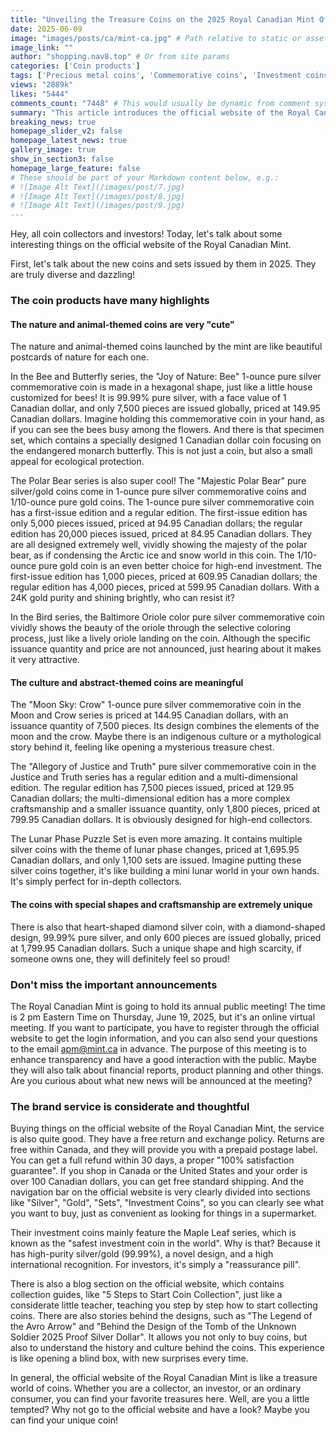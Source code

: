 ```yaml
---
title: "Unveiling the Treasure Coins on the 2025 Royal Canadian Mint Official Website! A Must-have for Investment and Collection!"
date: 2025-06-09
image: "images/posts/ca/mint-ca.jpg" # Path relative to static or assets
image_link: ""
author: "shopping.nav8.top" # Or from site params
categories: ['Coin products']
tags: ['Precious metal coins', 'Commemorative coins', 'Investment coins', 'Coin sets', 'Free return service', 'Free delivery service', 'Online store platform', 'Blogs and information services']
views: "2889k"
likes: "5444"
comments_count: "7448" # This would usually be dynamic from comment system
summary: "This article introduces the official website of the Royal Canadian Mint. In 2025, the newly issued coins and sets are rich, featuring themes such as natural animals, cultural abstractions, and special shapes, each with its own highlights. The mint will hold an online public meeting. The official website offers considerate services, and its investment coins have significant advantages. The blog provides collection guides, etc., making it suitable for enthusiasts, investors, and consumers."
breaking_news: true   
homepage_slider_v2: false  
homepage_latest_news: true  
gallery_image: true  
show_in_section3: false
homepage_large_feature: false
# These should be part of your Markdown content below, e.g.:
# ![Image Alt Text](/images/post/7.jpg)
# ![Image Alt Text](/images/post/8.jpg)
# ![Image Alt Text](/images/post/9.jpg)
---
```


Hey, all coin collectors and investors! Today, let's talk about some interesting things on the official website of the Royal Canadian Mint.

First, let's talk about the new coins and sets issued by them in 2025. They are truly diverse and dazzling!

### The coin products have many highlights
#### The nature and animal-themed coins are very "cute"
The nature and animal-themed coins launched by the mint are like beautiful postcards of nature for each one.

In the Bee and Butterfly series, the "Joy of Nature: Bee" 1-ounce pure silver commemorative coin is made in a hexagonal shape, just like a little house customized for bees! It is 99.99% pure silver, with a face value of 1 Canadian dollar, and only 7,500 pieces are issued globally, priced at 149.95 Canadian dollars. Imagine holding this commemorative coin in your hand, as if you can see the bees busy among the flowers. And there is that specimen set, which contains a specially designed 1 Canadian dollar coin focusing on the endangered monarch butterfly. This is not just a coin, but also a small appeal for ecological protection.

The Polar Bear series is also super cool! The "Majestic Polar Bear" pure silver/gold coins come in 1-ounce pure silver commemorative coins and 1/10-ounce pure gold coins. The 1-ounce pure silver commemorative coin has a first-issue edition and a regular edition. The first-issue edition has only 5,000 pieces issued, priced at 94.95 Canadian dollars; the regular edition has 20,000 pieces issued, priced at 84.95 Canadian dollars. They are all designed extremely well, vividly showing the majesty of the polar bear, as if condensing the Arctic ice and snow world in this coin. The 1/10-ounce pure gold coin is an even better choice for high-end investment. The first-issue edition has 1,000 pieces, priced at 609.95 Canadian dollars; the regular edition has 4,000 pieces, priced at 599.95 Canadian dollars. With a 24K gold purity and shining brightly, who can resist it?

In the Bird series, the Baltimore Oriole color pure silver commemorative coin vividly shows the beauty of the oriole through the selective coloring process, just like a lively oriole landing on the coin. Although the specific issuance quantity and price are not announced, just hearing about it makes it very attractive.

#### The culture and abstract-themed coins are meaningful
The "Moon Sky: Crow" 1-ounce pure silver commemorative coin in the Moon and Crow series is priced at 144.95 Canadian dollars, with an issuance quantity of 7,500 pieces. Its design combines the elements of the moon and the crow. Maybe there is an indigenous culture or a mythological story behind it, feeling like opening a mysterious treasure chest.

The "Allegory of Justice and Truth" pure silver commemorative coin in the Justice and Truth series has a regular edition and a multi-dimensional edition. The regular edition has 7,500 pieces issued, priced at 129.95 Canadian dollars; the multi-dimensional edition has a more complex craftsmanship and a smaller issuance quantity, only 1,800 pieces, priced at 799.95 Canadian dollars. It is obviously designed for high-end collectors.

The Lunar Phase Puzzle Set is even more amazing. It contains multiple silver coins with the theme of lunar phase changes, priced at 1,695.95 Canadian dollars, and only 1,100 sets are issued. Imagine putting these silver coins together, it's like building a mini lunar world in your own hands. It's simply perfect for in-depth collectors.

#### The coins with special shapes and craftsmanship are extremely unique
There is also that heart-shaped diamond silver coin, with a diamond-shaped design, 99.99% pure silver, and only 600 pieces are issued globally, priced at 1,799.95 Canadian dollars. Such a unique shape and high scarcity, if someone owns one, they will definitely feel so proud!

### Don't miss the important announcements
The Royal Canadian Mint is going to hold its annual public meeting! The time is 2 pm Eastern Time on Thursday, June 19, 2025, but it's an online virtual meeting. If you want to participate, you have to register through the official website to get the login information, and you can also send your questions to the email apm@mint.ca in advance. The purpose of this meeting is to enhance transparency and have a good interaction with the public. Maybe they will also talk about financial reports, product planning and other things. Are you curious about what new news will be announced at the meeting?

### The brand service is considerate and thoughtful
Buying things on the official website of the Royal Canadian Mint, the service is also quite good. They have a free return and exchange policy. Returns are free within Canada, and they will provide you with a prepaid postage label. You can get a full refund within 30 days, a proper "100% satisfaction guarantee". If you shop in Canada or the United States and your order is over 100 Canadian dollars, you can get free standard shipping. And the navigation bar on the official website is very clearly divided into sections like "Silver", "Gold", "Sets", "Investment Coins", so you can clearly see what you want to buy, just as convenient as looking for things in a supermarket.

Their investment coins mainly feature the Maple Leaf series, which is known as the "safest investment coin in the world". Why is that? Because it has high-purity silver/gold (99.99%), a novel design, and a high international recognition. For investors, it's simply a "reassurance pill".

There is also a blog section on the official website, which contains collection guides, like "5 Steps to Start Coin Collection", just like a considerate little teacher, teaching you step by step how to start collecting coins. There are also stories behind the designs, such as "The Legend of the Avro Arrow" and "Behind the Design of the Tomb of the Unknown Soldier 2025 Proof Silver Dollar". It allows you not only to buy coins, but also to understand the history and culture behind the coins. This experience is like opening a blind box, with new surprises every time.

In general, the official website of the Royal Canadian Mint is like a treasure world of coins. Whether you are a collector, an investor, or an ordinary consumer, you can find your favorite treasures here. Well, are you a little tempted? Why not go to the official website and have a look? Maybe you can find your unique coin! 
